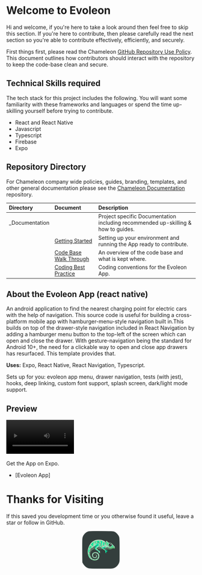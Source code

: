 <!--- Add banner here --->

# Welcome to Evoleon 
Hi and welcome, if you're here to take a look around then feel free to skip this section. If you're here to contribute, then please carefully read the next section so you're able to contribute effectively, efficiently, and securely. 

First things first, please read the Chameleon <a href="https://github.com/Chameleon-company/Chameleon-Documents/blob/master/Chameleon_Policies_and_Guides/GitHub%20Repository%20Use%20Policy.md" target="_blank">GitHub Repository Use Policy</a>. This document outlines how contributors should interact with the repository to keep the code-base clean and secure. 

## Technical Skills required 
The tech stack for this project includes the following. You will want some familiarity with these frameworks and languages or spend the time up-skilling yourself before trying to contribute. 
* React and React Native 
* Javascript 
* Typescript 
* Firebase 
* Expo 

## Repository Directory 
For Chameleon company wide policies, guides, branding, templates, and other general documentation please see the <a href="https://github.com/Chameleon-company/Chameleon-Documents" target="_blank">Chameleon Documentation</a> repository. 

| Directory | Document | Description|
|:---   |:---   |:---   |
| _Documentation |    | Project specific Documentation including recommended up-skilling & how to guides. |
|   | <a href="https://github.com/Chameleon-company/Evoleon/blob/a88ac60bce23eb7ea00951d8885dd72f0df1dfa9/_Documentation/Getting%20Started.md" target="_blank">Getting Started</a> | Setting up your environment and running the App ready to contribute. |
|   | <a href="https://github.com/Chameleon-company/Evoleon/blob/a88ac60bce23eb7ea00951d8885dd72f0df1dfa9/_Documentation/Code%20Base%20Walk%20Through.md" target="_blank">Code Base Walk Through</a> | An overview of the code base and what is kept where. |
|   | <a href="https://github.com/Chameleon-company/Evoleon/blob/a88ac60bce23eb7ea00951d8885dd72f0df1dfa9/_Documentation/Coding%20Best%20Practice.md" target="_blank">Coding Best Practice</a> | Coding conventions for the Evoleon App. |
  


## About the Evoleon App (react native)
<!-- Describe your project in brief -->
An android application to find the nearest charging point for electric cars with the help of navigation. This source code is useful for building a cross-platform mobile app with hamburger-menu-style navigation built in.This builds on top of the drawer-style navigation included in React Navigation by adding a hamburger menu button to the top-left of the screen which can open and close the drawer.
With gesture-navigation being the standard for Android 10+, the need for a clickable way to open and close app drawers has resurfaced.
This template provides that.

**Uses:** Expo, React Native, React Navigation, Typescript. 

Sets up for you: evoleon app menu, drawer navigation, tests (with jest), hooks, deep linking, custom font support, splash screen, dark/light mode support.

## Preview

<!-- Add a demo for your project -->
<!-- ![Demo GIF](https://user-images.githubusercontent.com/103167070/192455518-93640be9-7136-4de2-8cb1-47cd96a8e8d7.mp4) -->
<video src='https://user-images.githubusercontent.com/103167070/192455518-93640be9-7136-4de2-8cb1-47cd96a8e8d7.mp4' width=180 />)

Get the App on Expo.
- [Evoleon App]

 # Thanks for Visiting
If this saved you development time or you otherwise found it useful, leave a star or follow in GitHub.


<p align="center">
<img src="screens/EvoleonFinal.png" text-align="center" width="100" height="100" >
</p>






